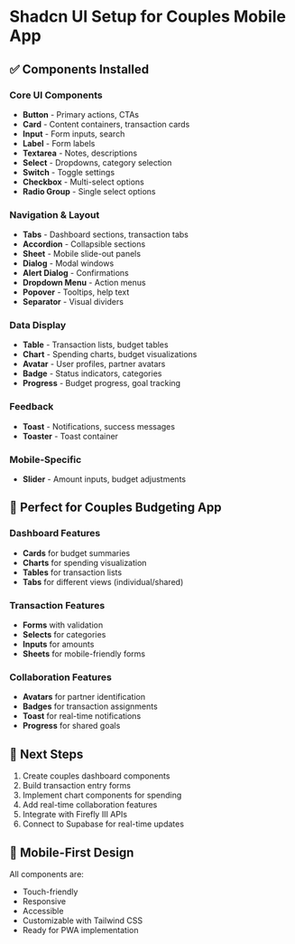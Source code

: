 # Shadcn UI Setup for Couples Mobile App

## ✅ Components Installed

### Core UI Components
- **Button** - Primary actions, CTAs
- **Card** - Content containers, transaction cards
- **Input** - Form inputs, search
- **Label** - Form labels
- **Textarea** - Notes, descriptions
- **Select** - Dropdowns, category selection
- **Switch** - Toggle settings
- **Checkbox** - Multi-select options
- **Radio Group** - Single select options

### Navigation & Layout
- **Tabs** - Dashboard sections, transaction tabs
- **Accordion** - Collapsible sections
- **Sheet** - Mobile slide-out panels
- **Dialog** - Modal windows
- **Alert Dialog** - Confirmations
- **Dropdown Menu** - Action menus
- **Popover** - Tooltips, help text
- **Separator** - Visual dividers

### Data Display
- **Table** - Transaction lists, budget tables
- **Chart** - Spending charts, budget visualizations
- **Avatar** - User profiles, partner avatars
- **Badge** - Status indicators, categories
- **Progress** - Budget progress, goal tracking

### Feedback
- **Toast** - Notifications, success messages
- **Toaster** - Toast container

### Mobile-Specific
- **Slider** - Amount inputs, budget adjustments

## 🎯 Perfect for Couples Budgeting App

### Dashboard Features
- **Cards** for budget summaries
- **Charts** for spending visualization
- **Tables** for transaction lists
- **Tabs** for different views (individual/shared)

### Transaction Features
- **Forms** with validation
- **Selects** for categories
- **Inputs** for amounts
- **Sheets** for mobile-friendly forms

### Collaboration Features
- **Avatars** for partner identification
- **Badges** for transaction assignments
- **Toast** for real-time notifications
- **Progress** for shared goals

## 🚀 Next Steps

1. Create couples dashboard components
2. Build transaction entry forms
3. Implement chart components for spending
4. Add real-time collaboration features
5. Integrate with Firefly III APIs
6. Connect to Supabase for real-time updates

## 📱 Mobile-First Design

All components are:
- Touch-friendly
- Responsive
- Accessible
- Customizable with Tailwind CSS
- Ready for PWA implementation